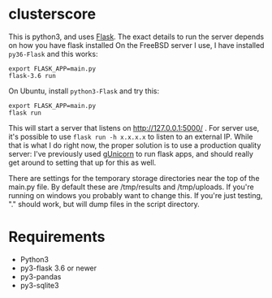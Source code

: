 # clusterscore  
This is python3, and uses [Flask](http://flask.pocoo.org/docs/1.0/).
The exact details to run the server depends on how you have flask installed
On the FreeBSD server I use, I have installed `py36-Flask` and this works:
```
export FLASK_APP=main.py
flask-3.6 run
```

On Ubuntu, install `python3-Flask` and try this:
```
export FLASK_APP=main.py
flask run
```

This will start a server that listens on http://127.0.0.1:5000/ .
For server use, it's possible to use `flask run -h x.x.x.x` to listen to an external IP. 
While that is what I do right now, the proper solution is to use a production quality server:
I've previously used [gUnicorn](https://gunicorn.org) to run flask apps, and should really
get around to setting that up for this as well.

There are settings for the temporary storage directories near the top of the main.py file. 
By default these are /tmp/results and /tmp/uploads.
If you're running on windows you probably want to change this. 
If you're just testing, "." should work, but will dump files in the script directory.

# Requirements
* Python3
* py3-flask 3.6 or newer
* py3-pandas
* py3-sqlite3
